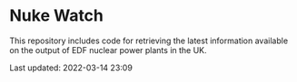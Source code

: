 # Nuke Watch

This repository includes code for retrieving the latest information available on the output of EDF nuclear power plants in the UK.

Last updated: 2022-03-14 23:09